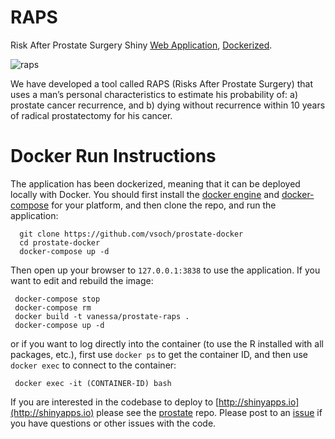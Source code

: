 # RAPS

Risk After Prostate Surgery Shiny [Web Application](http://predict.shinyapps.io/raps), [Dockerized](https://hub.docker.com/r/vanessa/prostate-raps).

![raps](https://raw.githubusercontent.com/vsoch/prostate-docker/master/img/raps.png)

We have developed a tool called RAPS (Risks After Prostate Surgery) that uses a man’s personal characteristics to estimate his probability of: a) prostate cancer recurrence, and b) dying without recurrence within 10 years of radical prostatectomy for his cancer.


# Docker Run Instructions

The application has been dockerized, meaning that it can be deployed locally with Docker. You should first install the [docker engine](https://docs.docker.com/engine/installation/) and [docker-compose](https://docs.docker.com/compose/install/) for your platform, and then clone the repo, and run the application:

      git clone https://github.com/vsoch/prostate-docker
      cd prostate-docker
      docker-compose up -d

Then open up your browser to `127.0.0.1:3838` to use the application. If you want to edit and rebuild the image:

     docker-compose stop
     docker-compose rm
     docker build -t vanessa/prostate-raps .
     docker-compose up -d

or if you want to log directly into the container (to use the R installed with all packages, etc.), first use `docker ps` to get the container ID, and then use `docker exec` to connect to the container:

     docker exec -it (CONTAINER-ID) bash


If you are interested in the codebase to deploy to [http://shinyapps.io](http://shinyapps.io) please see the [prostate](https://github.com/vsoch/prostate) repo. Please post to an [issue](http://www.github.com/vsoch/prostate-docker/issues) if you have questions or other issues with the code.
